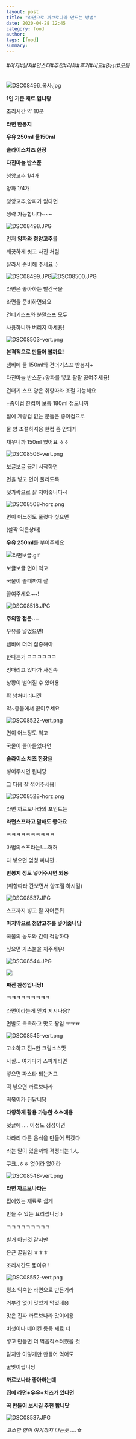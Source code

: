 ```yaml
---
layout: post
title: "라면으로 까브로나라 만드는 방법"
date: 2020-04-28 12:45
category: food
author: 
tags: [food]
summary: 
---
```


###### #여자#남자#인스타#추천#리뷰#후기#비교#Best#모음


  
  

  

![DSC08496_복사.jpg](https://post-phinf.pstatic.net/20150727_272/plm3334_1437989502667WYgsE_JPEG/mug_obj_143798950593435639.jpg?type=w1080)

**1인 기준 재료 입니당**

조리시간 약 10분

  

**라면 한봉지**

**우유 250ml 물150ml**

**슬라이스치즈 한장**

**다진마늘 반스푼**

청양고추 1/4개

양파 1/4개

  

청양고추,양파가 없다면

생략 가능합니다~~~

  

  

  
  

  

![DSC08498.JPG](https://post-phinf.pstatic.net/20150727_69/plm3334_1437927935212YDxxb_JPEG/mug_obj_143792793710259008.JPG?type=w1080)

  

  

  

  

먼저  **양파와 청양고추**를

깨끗하게 씻고 사진 처럼

잘라서 준비해 주세요 :)

  

  

  

  

  

![DSC08499.JPG](https://post-phinf.pstatic.net/20150727_21/plm3334_1437989503905tIusj_JPEG/mug_obj_143798950713613756.JPG?type=w1080)![DSC08500.JPG](https://post-phinf.pstatic.net/20150727_296/plm3334_14379895052787NqKL_JPEG/mug_obj_143798950852546459.JPG?type=w1080)

  

  

  

  

라면은 좋아하는 빨간국물

라면을 준비하면되요

  

건더기스프와 분말스프 모두

사용하니까 버리지 마세용!  

  

  
  

  

  

![DSC08503-vert.png](https://post-phinf.pstatic.net/20150727_161/plm3334_1437927935800ox5NX_JPEG/mug_obj_143792793773379371.png?type=w1080)

  

  

  

**본격적으로 만들어 볼까요!**

냄비에 물 150ml와 건더기스프 반봉지+

다진마늘 반스푼+양파를 넣고 팔팔 끓여주세용!

건더기 스프 양은 취향따라 조절 가능해요

  

+종이컵 한컵이 보통 180ml 정도니까

집에 계량컵 없는 분들은 종이컵으로

물 양 조절하셔용 한컵 좀 안되게

채우니까 150ml 였어요 ㅎㅎ

  

  

  

  

![DSC08506-vert.png](https://post-phinf.pstatic.net/20150727_292/plm3334_14379279360531AYBK_JPEG/mug_obj_143792793797776156.png?type=w1080)

  

  

  

보글보글 끓기 시작하면

면을 넣고 면이 풀리도록

젓가락으로 잘 저어줍니다~!

  

  

  

  

  

![DSC08508-horz.png](https://post-phinf.pstatic.net/20150727_278/plm3334_1437927936241AEP9u_JPEG/mug_obj_143792793834721721.png?type=w1080)

  

  

  

면이 어느정도 풀렸다 싶으면

(살짝 익은상태)

**우유 250ml**를 부어주세요

  

  

  

  

  

![라면보글.gif](https://post-phinf.pstatic.net/20150727_251/plm3334_1437927936966GRspV_GIF/mug_obj_143792793888386555.gif?type=w1080)

  

  

  

  

보글보글 면이 익고

국물이 졸때까지 잘

끓여주세요~~!

  

  

  

  

  

  

![DSC08518.JPG](https://post-phinf.pstatic.net/20150727_168/plm3334_1437927937197opp2L_JPEG/mug_obj_143792793911723448.JPG?type=w1080)

  

  

  

**주의할 점은....**

우유를 넣었으면!

냄비에 더더 집중해야

한다는거 ㅋㅋㅋㅋㅋㅋ

  

멍때리고 있다가 사진속

상황이 벌어질 수 있어용

확 넘쳐버리니깐

약~중불에서 끓여주세요

  

  

  

  

  

![DSC08522-vert.png](https://post-phinf.pstatic.net/20150727_245/plm3334_14379279373908bSzX_JPEG/mug_obj_143792793931164145.png?type=w1080)

  

  

  

면이 어느정도 익고

국물이 졸아들었다면

**슬라이스 치즈 한장**을

넣어주시면 됩니당

  

그 다음 잘 섞어주세용!

  

  

  

  

  

![DSC08528-horz.png](https://post-phinf.pstatic.net/20150727_228/plm3334_1437927937593e1fv2_JPEG/mug_obj_1437927939499453.png?type=w1080)

  

  

  

라면 까르보나라의 포인트는

**라면스프라고 말해도 좋아요**

ㅋㅋㅋㅋㅋㅋㅋㅋㅋㅋ

  

마법의스프라는!....허허

다 넣으면 엄청 짜니깐..

**반봉지 정도 넣어주시면 되용**

(취향따라 간보면서 양조절 하시길)

  

  

  

  

![DSC08537.JPG](https://post-phinf.pstatic.net/20150727_177/plm3334_14379279377839YBDS_JPEG/mug_obj_143792793973371853.JPG?type=w1080)

  

  

  

스프까지 넣고 잘 저어준뒤

**마지막으로 청양고추를 넣어줍니당**

국물의 농도와 간이 적당하다

싶으면 가스불을 꺼주세유!

  

  

  

  

![DSC08544.JPG](https://post-phinf.pstatic.net/20150727_221/plm3334_143792793801386Rhn_JPEG/mug_obj_143792794003142834.JPG?type=w1080)

  

  

![](http://static.post.naver.net/image/linesticker/v2/pc/line_characters_in_love/original/15.png)

**짜잔 완성입니당!**

**ㅋㅋㅋㅋㅋㅋㅋㅋㅋ**

  

라면이라는게 믿겨 지시나용?

면발도 촉촉하고 맛도 짱임 ㅠㅠㅠ

  

  

  

  

![DSC08545-vert.png](https://post-phinf.pstatic.net/20150727_27/plm3334_1437927938303khiQg_JPEG/mug_obj_143792794023873387.png?type=w1080)

  

  

고소하고 진~한 크림소스맛

사실... 여기다가 스파게티면

넣으면 파스타 되는거고

  

떡 넣으면 까르보나라

떡볶이가 된답니당

**다양하게 활용 가능한 소스에용**

  

덧글에 .... 이정도 정성이면

차라리 다른 음식을 만들어 먹겠다

라는 말이 있을까봐 걱정되는 1人.

쿠크..ㅎㅎ 없어라 없어라

  

  

  

![DSC08548-vert.png](https://post-phinf.pstatic.net/20150727_293/plm3334_143792793853378VaY_JPEG/mug_obj_143792794049977130.png?type=w1080)

  

  

**라면 까르보나라는**

집에있는 재료로 쉽게

만들 수 있는 요리랍니당:)

  

ㅋㅋㅋㅋㅋㅋㅋㅋㅋ

별거 아닌것 같지만

은근 꿀팁임 ㅎㅎㅎ

조리시간도 짧아유 !

  

  

  

![DSC08552-vert.png](https://post-phinf.pstatic.net/20150727_12/plm3334_14379279387952osSS_JPEG/mug_obj_143792794075288804.png?type=w1080)

  

  

  

평소 익숙한 라면으로 만든거라

거부감 없이 맛있게 먹었네용

맛은 진짜 까르보나라 맛이에용

  

버섯이나 베이컨 등등 재료 더

넣고 만들면 더 먹음직스러웠을 것

같지만 이렇게만 만들어 먹어도

꿀맛이랍니당

  

**까르보나라 좋아하는데**

**집에 라면+우유+치즈가 있다면**

**꼭 만들어 보시길 추천 합니닷**

  

  

  

  

![DSC08537.JPG](https://post-phinf.pstatic.net/20150727_177/plm3334_14379279377839YBDS_JPEG/mug_obj_143792793973371853.JPG?type=w1080)  

  

  

_고소한 향이 여기까지 나는듯 ....☆_
